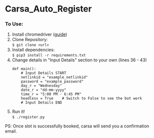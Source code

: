 # Carsa_Auto_Register

### To Use:
1. Install chromedriver ([guide][1])
2. Clone Repository: \
	```$ git clone <url>```
3. Install dependencies: \
	```$ pip3 install -r requirements.txt```
3. Change details in "Input Details" section to your own   (lines 36 - 43)
	```
	def main():
    	# Input Details START
    	netlinkid = "example_netlinkid"
    	password = "example_password"
    	day_r = "Wednesday"
    	date_r = "dd-mm-yyyy"
    	time_r = "5:00 PM - 6:45 PM"
    	headless = True    # Switch to False to see the bot work
    	# Input Details END
	```
4. Run it! \
	```$ ./register.py```
	
PS: Once slot is successfully booked, carsa will send you a confirmation email.

[1]: https://www.youtube.com/watch?v=dz59GsdvUF8
